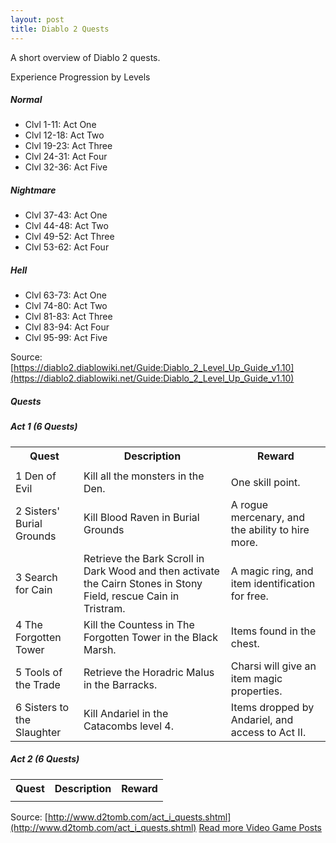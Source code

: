 ```yaml
---
layout: post
title: Diablo 2 Quests
---
```

A short overview of Diablo 2 quests.

Experience Progression by Levels
##### Normal
- Clvl 1-11: Act One
- Clvl 12-18: Act Two
- Clvl 19-23: Act Three
- Clvl 24-31: Act Four
- Clvl 32-36: Act Five

##### Nightmare
- Clvl 37-43: Act One
- Clvl 44-48: Act Two
- Clvl 49-52: Act Three
- Clvl 53-62: Act Four

##### Hell
- Clvl 63-73: Act One
- Clvl 74-80: Act Two
- Clvl 81-83: Act Three
- Clvl 83-94: Act Four
- Clvl 95-99: Act Five

Source: [https://diablo2.diablowiki.net/Guide:Diablo_2_Level_Up_Guide_v1.10](https://diablo2.diablowiki.net/Guide:Diablo_2_Level_Up_Guide_v1.10)

##### Quests

##### Act 1 (6 Quests)
<table>
  <tr>
    <th>Quest</th>
    <th>Description</th>
    <th>Reward</th>
  </tr>
  <tr>
    <td></td>
    <td></td>
    <td></td>
  </tr>
  <tr>
    <td>1 Den of Evil</td>
    <td>Kill all the monsters in the Den.</td>
    <td>One skill point.</td>
  </tr>
  <tr>
    <td>2 Sisters' Burial Grounds</td>
    <td>Kill Blood Raven in Burial Grounds</td>
    <td>A rogue mercenary, and the ability to hire more.</td>
  </tr>
  <tr>
    <td>3 Search for Cain</td>
    <td>Retrieve the Bark Scroll in Dark Wood and then activate the Cairn Stones in Stony Field, rescue Cain in Tristram.</td>
    <td>A magic ring, and item identification for free.</td>
  </tr>
  <tr>
    <td>4 The Forgotten Tower</td>
    <td>Kill the Countess in The Forgotten Tower in the Black Marsh.</td>
    <td>Items found in the chest.</td>
  </tr>
  <tr>
    <td>5 Tools of the Trade</td>
    <td>Retrieve the Horadric Malus in the Barracks.</td>
    <td>Charsi will give an item magic properties.</td>
  </tr>
  <tr>
    <td>6 Sisters to the Slaughter</td>
    <td>Kill Andariel in the Catacombs level 4.</td>
    <td>Items dropped by Andariel, and access to Act II.</td>
  </tr>
</table>


##### Act 2 (6 Quests)
<table class="table table-striped">
  <tr>
    <th>Quest</th>
    <th>Description</th>
    <th>Reward</th>
  </tr>
  <tr>
    <td></td>
    <td></td>
    <td></td>
  </tr>
</table>

Source: [http://www.d2tomb.com/act_i_quests.shtml](http://www.d2tomb.com/act_i_quests.shtml)
[Read more Video Game Posts](#)
